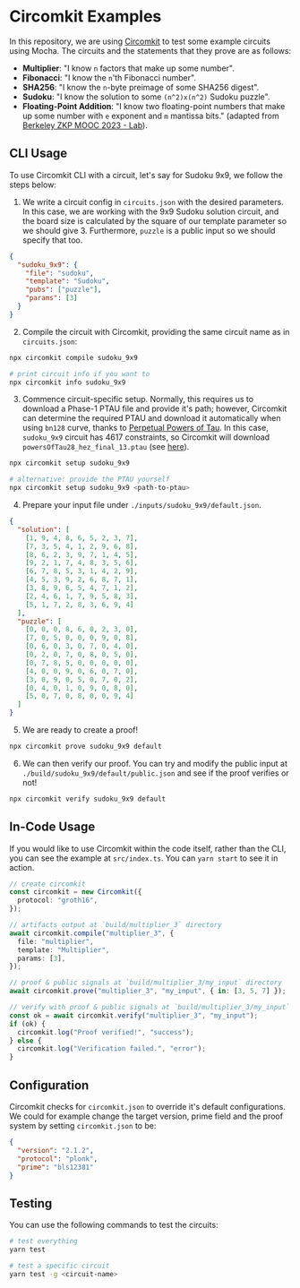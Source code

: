 # Circomkit Examples

In this repository, we are using [Circomkit](https://github.com/erhant/circomkit) to test some example circuits using Mocha. The circuits and the statements that they prove are as follows:

- **Multiplier**: "I know `n` factors that make up some number".
- **Fibonacci**: "I know the `n`'th Fibonacci number".
- **SHA256**: "I know the `n`-byte preimage of some SHA256 digest".
- **Sudoku**: "I know the solution to some `(n^2)x(n^2)` Sudoku puzzle".
- **Floating-Point Addition**: "I know two floating-point numbers that make up some number with `e` exponent and `m` mantissa bits." (adapted from [Berkeley ZKP MOOC 2023 - Lab](https://github.com/rdi-berkeley/zkp-mooc-lab)).

## CLI Usage

To use Circomkit CLI with a circuit, let's say for Sudoku 9x9, we follow the steps below:

1. We write a circuit config in `circuits.json` with the desired parameters. In this case, we are working with the 9x9 Sudoku solution circuit, and the board size is calculated by the square of our template parameter so we should give 3. Furthermore, `puzzle` is a public input so we should specify that too.

```json
{
  "sudoku_9x9": {
    "file": "sudoku",
    "template": "Sudoku",
    "pubs": ["puzzle"],
    "params": [3]
  }
}
```

2. Compile the circuit with Circomkit, providing the same circuit name as in `circuits.json`:

```sh
npx circomkit compile sudoku_9x9

# print circuit info if you want to
npx circomkit info sudoku_9x9
```

3. Commence circuit-specific setup. Normally, this requires us to download a Phase-1 PTAU file and provide it's path; however, Circomkit can determine the required PTAU and download it automatically when using `bn128` curve, thanks to [Perpetual Powers of Tau](https://github.com/privacy-scaling-explorations/perpetualpowersoftau). In this case, `sudoku_9x9` circuit has 4617 constraints, so Circomkit will download `powersOfTau28_hez_final_13.ptau` (see [here](https://github.com/iden3/snarkjs#7-prepare-phase-2)).

```sh
npx circomkit setup sudoku_9x9

# alternative: provide the PTAU yourself
npx circomkit setup sudoku_9x9 <path-to-ptau>
```

4. Prepare your input file under `./inputs/sudoku_9x9/default.json`.

```json
{
  "solution": [
    [1, 9, 4, 8, 6, 5, 2, 3, 7],
    [7, 3, 5, 4, 1, 2, 9, 6, 8],
    [8, 6, 2, 3, 9, 7, 1, 4, 5],
    [9, 2, 1, 7, 4, 8, 3, 5, 6],
    [6, 7, 8, 5, 3, 1, 4, 2, 9],
    [4, 5, 3, 9, 2, 6, 8, 7, 1],
    [3, 8, 9, 6, 5, 4, 7, 1, 2],
    [2, 4, 6, 1, 7, 9, 5, 8, 3],
    [5, 1, 7, 2, 8, 3, 6, 9, 4]
  ],
  "puzzle": [
    [0, 0, 0, 8, 6, 0, 2, 3, 0],
    [7, 0, 5, 0, 0, 0, 9, 0, 8],
    [0, 6, 0, 3, 0, 7, 0, 4, 0],
    [0, 2, 0, 7, 0, 8, 0, 5, 0],
    [0, 7, 8, 5, 0, 0, 0, 0, 0],
    [4, 0, 0, 9, 0, 6, 0, 7, 0],
    [3, 0, 9, 0, 5, 0, 7, 0, 2],
    [0, 4, 0, 1, 0, 9, 0, 8, 0],
    [5, 0, 7, 0, 8, 0, 0, 9, 4]
  ]
}
```

5. We are ready to create a proof!

```sh
npx circomkit prove sudoku_9x9 default
```

6. We can then verify our proof. You can try and modify the public input at `./build/sudoku_9x9/default/public.json` and see if the proof verifies or not!

```sh
npx circomkit verify sudoku_9x9 default
```

## In-Code Usage

If you would like to use Circomkit within the code itself, rather than the CLI, you can see the example at `src/index.ts`. You can `yarn start` to see it in action.

```ts
// create circomkit
const circomkit = new Circomkit({
  protocol: "groth16",
});

// artifacts output at `build/multiplier_3` directory
await circomkit.compile("multiplier_3", {
  file: "multiplier",
  template: "Multiplier",
  params: [3],
});

// proof & public signals at `build/multiplier_3/my_input` directory
await circomkit.prove("multiplier_3", "my_input", { in: [3, 5, 7] });

// verify with proof & public signals at `build/multiplier_3/my_input`
const ok = await circomkit.verify("multiplier_3", "my_input");
if (ok) {
  circomkit.log("Proof verified!", "success");
} else {
  circomkit.log("Verification failed.", "error");
}
```

## Configuration

Circomkit checks for `circomkit.json` to override it's default configurations. We could for example change the target version, prime field and the proof system by setting `circomkit.json` to be:

```json
{
  "version": "2.1.2",
  "protocol": "plonk",
  "prime": "bls12381"
}
```

## Testing

You can use the following commands to test the circuits:

```sh
# test everything
yarn test

# test a specific circuit
yarn test -g <circuit-name>
```
